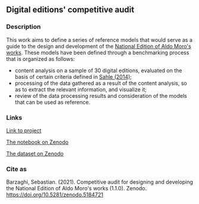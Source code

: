 ## Digital editions' competitive audit
### Description
This work aims to define a series of reference models that would serve as a guide to the design and development of the [National Edition of Aldo Moro's works](https://aldomorodigitale.unibo.it/). These models have been defined through a benchmarking process that is organized as follows:

* content analysis on a sample of 30 digital editions, evaluated on the basis of certain criteria defined in [Sahle (2014)](https://www.i-d-e.de/publikationen/weitereschriften/criteria-version-1-1/);
* processing of the data gathered as a result of the content analysis, so as to extract the relevant information, and visualize it;
* review of the data processing results and consideration of the models that can be used as reference.

### Links
[Link to project](https://sebastianbarzaghi.github.io/data-books/digital-editions.html)

[The notebook on Zenodo](https://doi.org/10.5281/zenodo.5184721)

[The dataset on Zenodo](https://doi.org/10.5281/zenodo.4779123)

### Cite as
Barzaghi, Sebastian. (2021). Competitive audit for designing and developing the National Edition of Aldo Moro's works (1.1.0). Zenodo. https://doi.org/10.5281/zenodo.5184721
